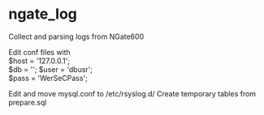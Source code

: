 # ngate_log
Collect and parsing logs from NGate600
	
Edit conf files with	 
$host = '127.0.0.1';	
$db   = '';	
$user = 'dbusr';	
$pass = 'WerSeCPass';	
	
Edit and move mysql.conf to /etc/rsyslog.d/
Create temporary tables from prepare.sql

